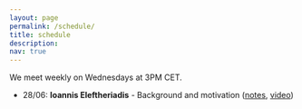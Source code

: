 ```yaml
---
layout: page
permalink: /schedule/
title: schedule
description: 
nav: true
---
```

We meet weekly on Wednesdays at 3PM CET. 

<ul>
  <li>28/06: <b>Ioannis Eleftheriadis</b> - Background and motivation (<a href="cspreadingroup.github.io/1.pdf" target="_blank">notes</a>, <a href="https://www.youtube.com/watch?v=peL_ljZ_JN4">video</a>)</li>
</ul>
